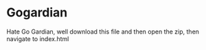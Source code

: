 # Gogardian
Hate Go Gardian, well download this file and then open the zip, then navigate to index.html
